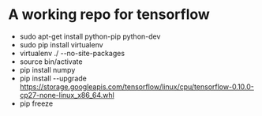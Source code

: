 # A working repo for tensorflow

- sudo apt-get install python-pip python-dev
- sudo pip install virtualenv
- virtualenv ./ --no-site-packages
- source bin/activate
- pip install numpy
- pip install --upgrade https://storage.googleapis.com/tensorflow/linux/cpu/tensorflow-0.10.0-cp27-none-linux_x86_64.whl
- pip freeze
